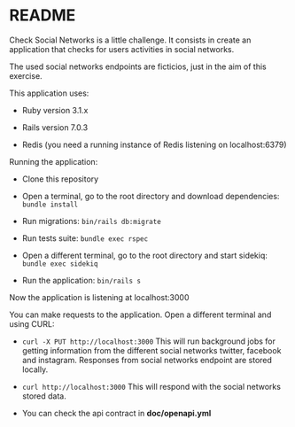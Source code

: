 # README

Check Social Networks is a little challenge. It consists in create an application
that checks for users activities in social networks.

The used social networks endpoints are ficticios, just in the aim of this exercise.

This application uses:

* Ruby version 3.1.x

* Rails version 7.0.3

* Redis (you need a running instance of Redis listening on localhost:6379)

Running the application:

* Clone this repository

* Open a terminal, go to the root directory and download dependencies: `bundle install`

* Run migrations: `bin/rails db:migrate`

* Run tests suite: `bundle exec rspec`

* Open a different terminal, go to the root directory and start sidekiq: `bundle exec sidekiq`

* Run the application: `bin/rails s`

Now the application is listening at localhost:3000

You can make requests to the application. Open a different terminal and using CURL:

* `curl -X PUT http://localhost:3000` This will run background jobs for getting information from the different social networks twitter, facebook and instagram. Responses from social networks endpoint are stored locally.

* `curl http://localhost:3000` This will respond with the social networks stored data.

* You can check the api contract in **doc/openapi.yml**
